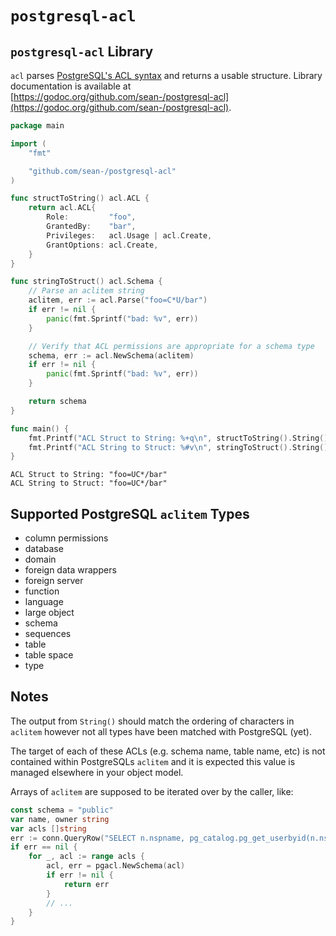 # `postgresql-acl`

## `postgresql-acl` Library

`acl` parses
[PostgreSQL's ACL syntax](https://www.postgresql.org/docs/current/static/sql-grant.html#SQL-GRANT-NOTES)
and returns a usable structure.  Library documentation is available at
[https://godoc.org/github.com/sean-/postgresql-acl](https://godoc.org/github.com/sean-/postgresql-acl).


```go
package main

import (
	"fmt"

	"github.com/sean-/postgresql-acl"
)

func structToString() acl.ACL {
	return acl.ACL{
		Role:         "foo",
		GrantedBy:    "bar",
		Privileges:   acl.Usage | acl.Create,
		GrantOptions: acl.Create,
	}
}

func stringToStruct() acl.Schema {
	// Parse an aclitem string
	aclitem, err := acl.Parse("foo=C*U/bar")
	if err != nil {
		panic(fmt.Sprintf("bad: %v", err))
	}

	// Verify that ACL permissions are appropriate for a schema type
	schema, err := acl.NewSchema(aclitem)
	if err != nil {
		panic(fmt.Sprintf("bad: %v", err))
	}

	return schema
}

func main() {
	fmt.Printf("ACL Struct to String: %+q\n", structToString().String())
	fmt.Printf("ACL String to Struct: %#v\n", stringToStruct().String())
}
```

```text
ACL Struct to String: "foo=UC*/bar"
ACL String to Struct: "foo=UC*/bar"
```

## Supported PostgreSQL `aclitem` Types

- column permissions
- database
- domain
- foreign data wrappers
- foreign server
- function
- language
- large object
- schema
- sequences
- table
- table space
- type

## Notes

The output from `String()` should match the ordering of characters in `aclitem`
however not all types have been matched with PostgreSQL (yet).

The target of each of these ACLs (e.g. schema name, table name, etc) is not
contained within PostgreSQLs `aclitem` and it is expected this value is managed
elsewhere in your object model.

Arrays of `aclitem` are supposed to be iterated over by the caller, like:

```go
const schema = "public"
var name, owner string
var acls []string
err := conn.QueryRow("SELECT n.nspname, pg_catalog.pg_get_userbyid(n.nspowner), COALESCE(n.nspacl, '{}'::aclitem[])::TEXT[] FROM pg_catalog.pg_namespace n WHERE n.nspname = $1", schema).Scan(&name, &owner, pq.Array(&acls))
if err == nil {
    for _, acl := range acls {
        acl, err = pgacl.NewSchema(acl)
        if err != nil {
            return err
        }
        // ...
    }
}
```
